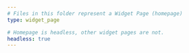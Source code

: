 ```yaml
---
# Files in this folder represent a Widget Page (homepage)
type: widget_page

# Homepage is headless, other widget pages are not.
headless: true
---
```


